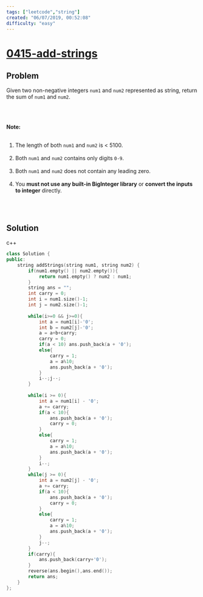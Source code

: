 ```yaml
---
tags: ["leetcode","string"]
created: "06/07/2019, 00:52:08"
difficulty: "easy"
---
```


# [0415-add-strings](https://leetcode.com/problems/add-strings/)

## Problem
<div><p>Given two non-negative integers <code>num1</code> and <code>num2</code> represented as string, return the sum of <code>num1</code> and <code>num2</code>.</p><br><br><p><b>Note:</b><br></p><ol><br><li>The length of both <code>num1</code> and <code>num2</code> is &lt; 5100.</li><br><li>Both <code>num1</code> and <code>num2</code> contains only digits <code>0-9</code>.</li><br><li>Both <code>num1</code> and <code>num2</code> does not contain any leading zero.</li><br><li>You <b>must not use any built-in BigInteger library</b> or <b>convert the inputs to integer</b> directly.</li><br></ol><br><p></p></div>

## Solution

c++
```c++
class Solution {
public:
    string addStrings(string num1, string num2) {
        if(num1.empty() || num2.empty()){
            return num1.empty() ? num2 : num1;
        }
        string ans = "";
        int carry = 0;
        int i = num1.size()-1;
        int j = num2.size()-1;
        
        while(i>=0 && j>=0){
            int a = num1[i]-'0';
            int b = num2[j]-'0';
            a = a+b+carry;
            carry = 0;
            if(a < 10) ans.push_back(a + '0');
            else{
                carry = 1;
                a = a%10;
                ans.push_back(a + '0');
            }
            i--;j--;
        }
                
        while(i >= 0){
            int a = num1[i] - '0';
            a += carry;
            if(a < 10){
                ans.push_back(a + '0');
                carry = 0;
            }
            else{
                carry = 1;
                a = a%10;
                ans.push_back(a + '0');
            }
            i--;
        }
        while(j >= 0){
            int a = num2[j] - '0';
            a += carry;
            if(a < 10){
                ans.push_back(a + '0');
                carry = 0;
            }
            else{
                carry = 1;
                a = a%10;
                ans.push_back(a + '0');
            } 
            j--;
        }
        if(carry){
            ans.push_back(carry+'0');
        }
        reverse(ans.begin(),ans.end());
        return ans;
    }
};
​
```
